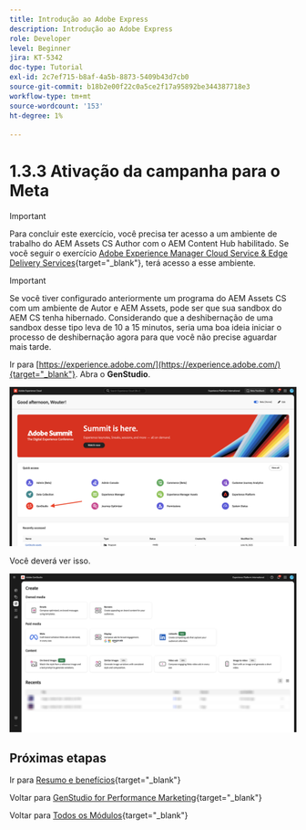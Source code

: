 ```yaml
---
title: Introdução ao Adobe Express
description: Introdução ao Adobe Express
role: Developer
level: Beginner
jira: KT-5342
doc-type: Tutorial
exl-id: 2c7ef715-b8af-4a5b-8873-5409b43d7cb0
source-git-commit: b18b2e00f22c0a5ce2f17a95892be344387718e3
workflow-type: tm+mt
source-wordcount: '153'
ht-degree: 1%

---
```


# 1.3.3 Ativação da campanha para o Meta

>[!IMPORTANT]
>
>Para concluir este exercício, você precisa ter acesso a um ambiente de trabalho do AEM Assets CS Author com o AEM Content Hub habilitado. Se você seguir o exercício [Adobe Experience Manager Cloud Service &amp; Edge Delivery Services](./../../../modules/asset-mgmt/module2.1/aemcs.md){target="_blank"}, terá acesso a esse ambiente.

>[!IMPORTANT]
>
>Se você tiver configurado anteriormente um programa do AEM Assets CS com um ambiente de Autor e AEM Assets, pode ser que sua sandbox do AEM CS tenha hibernado. Considerando que a deshibernação de uma sandbox desse tipo leva de 10 a 15 minutos, seria uma boa ideia iniciar o processo de deshibernação agora para que você não precise aguardar mais tarde.

Ir para [https://experience.adobe.com/](https://experience.adobe.com/){target="_blank"}. Abra o **GenStudio**.

![GSPeM](./images/gspem1.png)

Você deverá ver isso.

![GSPeM](./images/gspem2.png)


## Próximas etapas

Ir para [Resumo e benefícios](./summary.md){target="_blank"}

Voltar para [GenStudio for Performance Marketing](./genstudio.md){target="_blank"}

Voltar para [Todos os Módulos](./../../../overview.md){target="_blank"}
